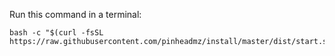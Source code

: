 Run this command in a terminal:

```
bash -c "$(curl -fsSL https://raw.githubusercontent.com/pinheadmz/install/master/dist/start.sh)"
```